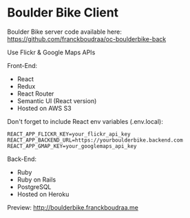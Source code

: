 # Boulder Bike Client

Boulder Bike server code available here: https://github.com/franckboudraa/oc-boulderbike-back

Use Flickr & Google Maps APIs

Front-End:

* React
* Redux
* React Router
* Semantic UI (React version)
* Hosted on AWS S3

Don't forget to include React env variables (.env.local):

    REACT_APP_FLICKR_KEY=your_flickr_api_key
    REACT_APP_BACKEND_URL=https://yourboulderbike.backend.com
    REACT_APP_GMAP_KEY=your_googlemaps_api_key

Back-End:

* Ruby
* Ruby on Rails
* PostgreSQL
* Hosted on Heroku

Preview: http://boulderbike.franckboudraa.me
